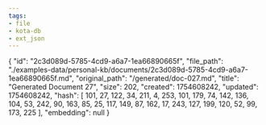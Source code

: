```yaml
---
tags:
- file
- kota-db
- ext_json
---
```

{
  "id": "2c3d089d-5785-4cd9-a6a7-1ea66890665f",
  "file_path": "./examples-data/personal-kb/documents/2c3d089d-5785-4cd9-a6a7-1ea66890665f.md",
  "original_path": "/generated/doc-027.md",
  "title": "Generated Document 27",
  "size": 202,
  "created": 1754608242,
  "updated": 1754608242,
  "hash": [
    101,
    27,
    122,
    34,
    211,
    4,
    253,
    101,
    179,
    74,
    142,
    136,
    104,
    53,
    242,
    90,
    163,
    85,
    25,
    117,
    149,
    87,
    162,
    17,
    243,
    127,
    199,
    120,
    52,
    99,
    173,
    225
  ],
  "embedding": null
}